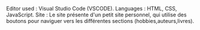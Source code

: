 Editor used : Visual Studio Code (VSCODE).
Languages : HTML, CSS, JavaScript.
Site : Le site présente d'un petit site personnel, qui utilise des boutons pour naviguer vers les différentes sections (hobbies,auteurs,livres).
